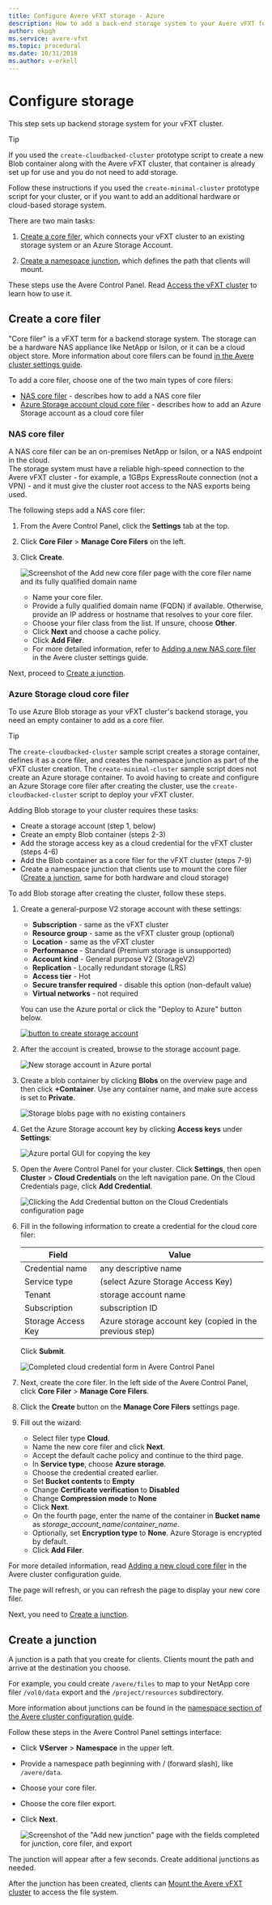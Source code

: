 ```yaml
---
title: Configure Avere vFXT storage - Azure
description: How to add a back-end storage system to your Avere vFXT for Azure
author: ekpgh
ms.service: avere-vfxt
ms.topic: procedural
ms.date: 10/31/2018
ms.author: v-erkell
---
```


# Configure storage

This step sets up backend storage system for your vFXT cluster.

> [!TIP]
> If you used the `create-cloudbacked-cluster` prototype script to create a new Blob container along with the Avere vFXT cluster, that container is already set up for use and you do not need to add storage.

Follow these instructions if you used the `create-minimal-cluster` prototype script for your cluster, or if you want to add an additional hardware or cloud-based storage system.

There are two main tasks:

1. [Create a core filer](#create-a-core-filer), which connects your vFXT cluster to an existing storage system or an Azure Storage Account.

1. [Create a namespace junction](#create-a-junction), which defines the path that clients will mount.

These steps use the Avere Control Panel. Read [Access the vFXT cluster](avere-vfxt-cluster-gui.md) to learn how to use it.

## Create a core filer

"Core filer" is a vFXT term for a backend storage system. The storage can be a hardware NAS appliance like NetApp or Isilon, or it can be a cloud object store. More information about core filers can be found [in the Avere cluster settings guide](http://library.averesystems.com/ops_guide/4_7/settings_overview.html#managing-core-filers).

To add a core filer, choose one of the two main types of core filers:

  * [NAS core filer](#nas-core-filer) - describes how to add a NAS core filer 
  * [Azure Storage account cloud core filer](#azure-storage-account-cloud-core-filer) - describes how to add an Azure Storage account as a cloud core filer

### NAS core filer

A NAS core filer can be an on-premises NetApp or Isilon, or a NAS endpoint in the cloud.  
The storage system must have a reliable high-speed connection to the Avere vFXT cluster - for example, a 1GBps ExpressRoute connection (not a VPN) - and it must give the cluster root access to the NAS exports being used.

The following steps add a NAS core filer:

1. From the Avere Control Panel, click the **Settings** tab at the top.

2. Click **Core Filer** > **Manage Core Filers** on the left.

3. Click **Create**.

   ![Screenshot of the Add new core filer page with the core filer name and its fully qualified domain name](media/avere-vfxt-add-core-filer.png)

   * Name your core filer.
   * Provide a fully qualified domain name (FQDN) if available. Otherwise, provide an IP address or hostname that resolves to your core filer.
   * Choose your filer class from the list. If unsure, choose **Other**.
   * Click **Next** and choose a cache policy. 
   * Click **Add Filer**.
   * For more detailed information, refer to [Adding a new NAS core filer](http://library.averesystems.com/ops_guide/4_7/new_core_filer_nas.html) in the Avere cluster settings guide.

Next, proceed to [Create a junction](#create-a-junction).  

### Azure Storage cloud core filer

To use Azure Blob storage as your vFXT cluster's backend storage, you need an empty container to add as a core filer.

> [!TIP] 
> The ``create-cloudbacked-cluster`` sample script creates a storage container, defines it as a core filer, and creates the namespace junction as part of the vFXT cluster creation. The ``create-minimal-cluster`` sample script does not create an Azure storage container. To avoid having to create and configure an Azure Storage core filer after creating the cluster, use the ``create-cloudbacked-cluster`` script to deploy your vFXT cluster.

Adding Blob storage to your cluster requires these tasks:

* Create a storage account (step 1, below)
* Create an empty Blob container (steps 2-3)
* Add the storage access key as a cloud credential for the vFXT cluster (steps 4-6)
* Add the Blob container as a core filer for the vFXT cluster (steps 7-9)
* Create a namespace junction that clients use to mount the core filer ([Create a junction](#create-a-junction), same for both hardware and cloud storage)

To add Blob storage after creating the cluster, follow these steps. 

1. Create a general-purpose V2 storage account with these settings:

   * **Subscription** - same as the vFXT cluster
   * **Resource group** - same as the vFXT cluster group (optional)
   * **Location** - same as the vFXT cluster
   * **Performance** - Standard (Premium storage is unsupported)
   * **Account kind** - General purpose V2 (StorageV2)
   * **Replication** - Locally redundant storage (LRS)
   * **Access tier** - Hot
   * **Secure transfer required** - disable this option (non-default value)
   * **Virtual networks** - not required

   You can use the Azure portal or click the  "Deploy to Azure" button below.

   [![button to create storage account](media/deploytoazure.png)](https://ms.portal.azure.com/#create/Microsoft.Template/uri/https%3A%2F%2Fraw.githubusercontent.com%2FAzure%2FAvere%2Fmaster%2Fsrc%2Fvfxt%2Fstorageaccount%2Fazuredeploy.json)

1. After the account is created, browse to the storage account page.

   ![New storage account in Azure portal](media/avere-vfxt-new-storage-acct.png)

1. Create a blob container by clicking **Blobs** on the overview page and then click **+Container**. Use any container name, and make sure access is set to **Private**.

   ![Storage blobs page with no existing containers](media/avere-vfxt-blob-no-container.png)

1. Get the Azure Storage account key by clicking **Access keys** under **Settings**:

   ![Azure portal GUI for copying the key](media/avere-vfxt-copy-storage-key.png) 

1. Open the Avere Control Panel for your cluster. Click **Settings**, then open **Cluster** > **Cloud Credentials** on the left navigation pane. On the Cloud Credentials page, click **Add Credential**.

   ![Clicking the Add Credential button on the Cloud Credentials configuration page](media/avere-vfxt-new-credential-button.png)

1. Fill in the following information to create a credential for the cloud core filer: 

   | Field | Value |
   | --- | --- |
   | Credential name | any descriptive name |
   | Service type | (select Azure Storage Access Key) |
   | Tenant | storage account name |
   | Subscription | subscription ID |
   | Storage Access Key | Azure storage account key (copied in the previous step) | 

   Click **Submit**.

   ![Completed cloud credential form in Avere Control Panel](media/avere-vfxt-new-credential-submit.png)

1. Next, create the core filer. In the left side of the Avere Control Panel, click **Core Filer** >  **Manage Core Filers**. 

1. Click the **Create** button on the **Manage Core Filers** settings page.

1. Fill out the wizard:

   * Select filer type **Cloud**. 
   * Name the new core filer and click **Next**.
   * Accept the default cache policy and continue to the third page.
   * In **Service type**, choose **Azure storage**. 
   * Choose the credential created earlier.
   * Set **Bucket contents** to **Empty**
   * Change **Certificate verification** to **Disabled**
   * Change **Compression mode** to **None**  
   * Click **Next**.
   * On the fourth page, enter the name of the container in **Bucket name** as *storage_account_name*/*container_name*.
   * Optionally, set **Encryption type** to **None**.  Azure Storage is encrypted by default.
   * Click **Add Filer**.

  For more detailed information, read [Adding a new cloud core filer](<http://library.averesystems.com/ops_guide/4_7/new_core_filer_cloud.html>) in the Avere cluster configuration guide. 

The page will refresh, or you can refresh the page to display your new core filer.

Next, you need to [Create a junction](#create-a-junction).

## Create a junction

A junction is a path that you create for clients. Clients mount the path and arrive at the destination you choose.

For example, you could create `/avere/files` to map to your NetApp core filer `/vol0/data` export and the `/project/resources` subdirectory.

More information about junctions can be found in the [namespace section of the Avere cluster configuration guide](http://library.averesystems.com/ops_guide/4_7/gui_namespace.html).

Follow these steps in the Avere Control Panel settings interface:

* Click **VServer** > **Namespace** in the upper left.
* Provide a namespace path beginning with / (forward slash), like ``/avere/data``.
* Choose your core filer.
* Choose the core filer export.
* Click **Next**.

  ![Screenshot of the "Add new junction" page with the fields completed for junction, core filer, and export](media/avere-vfxt-add-junction.png)

The junction will appear after a few seconds. Create additional junctions as needed.

After the junction has been created, clients can [Mount the Avere vFXT cluster](avere-vfxt-mount-clients.md) to access the file system.